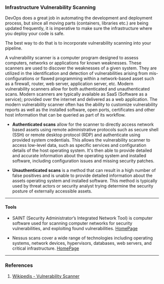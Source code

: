 ### Infrastructure Vulnerability Scanning

DevOps does a great job in automating the development and deployment process, but since all moving parts (containers, libraries etc.) are being updated frequently, it is imperative to make sure the infrastructure where you deploy your code is safe.

The best way to do that is to incorporate vulnerability scanning into your pipeline.

A vulnerability scanner is a computer program designed to assess computers, networks or applications for known weaknesses. These scanners are used to discover the weaknesses of a given system. They are utilized in the identification and detection of vulnerabilities arising from mis-configurations or flawed programming within a network-based asset such as a firewall, router, web server, application server, etc. Modern vulnerability scanners allow for both authenticated and unauthenticated scans. Modern scanners are typically available as SaaS (Software as a service); provided over the internet and delivered as a web application. The modern vulnerability scanner often has the ability to customize vulnerability reports as well as the installed software, open ports, certificates and other host information that can be queried as part of its workflow.

- **Authenticated scans** allow for the scanner to directly access network based assets using remote administrative protocols such as secure shell (SSH) or remote desktop protocol (RDP) and authenticate using provided system credentials. This allows the vulnerability scanner to access low-level data, such as specific services and configuration details of the host operating system. It's then able to provide detailed and accurate information about the operating system and installed software, including configuration issues and missing security patches.

- **Unauthenticated scans** is a method that can result in a high number of false positives and is unable to provide detailed information about the assets operating system and installed software. This method is typically used by threat actors or security analyst trying determine the security posture of externally accessible assets.

---

#### Tools

- SAINT (Security Administrator’s Integrated Network Tool) is computer software used for scanning computer networks for security vulnerabilities, and exploiting found vulnerabilities. [HomePage](https://www.carson-saint.com)

- Nessus scans cover a wide range of technologies including operating systems, network devices, hypervisors, databases, web servers, and critical infrastructure. [HomePage](https://www.tenable.com/products/nessus/nessus-professional)

---

### References

1. [Wikipedis - Vulnerability Scanner](https://en.wikipedia.org/wiki/Vulnerability_scanner)
